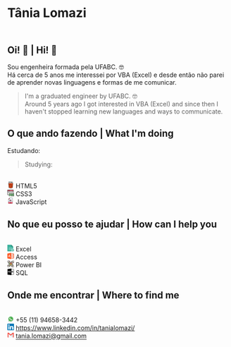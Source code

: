 # Tânia Lomazi
## <br> Oi! 🙋 | Hi! 🙋
Sou engenheira formada pela UFABC. 🤓<br>Há cerca de 5 anos me interessei por VBA (Excel) e desde então não parei de aprender novas linguagens e formas de me comunicar. 
> I'm a graduated engineer by UFABC. 🤓 <br> Around 5 years ago I got interested in VBA (Excel) and since then I haven't stopped learning new languages and ways to communicate.

## O que ando fazendo | What I'm doing
Estudando:
>Studying:

<br><img src = "https://github.com/tanialomazi/tanialomazi/blob/a5aef4e4b5e7342d2e8182b86f48ed7259ab9989/Icons/html-5.svg" width = 3% height = 3%> HTML5
<br><img src = "https://github.com/tanialomazi/tanialomazi/blob/a5aef4e4b5e7342d2e8182b86f48ed7259ab9989/Icons/css-file.svg" width = 3% height = 3%> CSS3
<br><img src = "https://github.com/tanialomazi/tanialomazi/blob/master/Icons/javascript.png" width = 3% height = 3%> JavaScript

## No que eu posso te ajudar | How can I help you
<br><img src = "https://github.com/tanialomazi/tanialomazi/blob/master/Icons/excel.svg" width = 3% height = 3%> Excel
<br><img src = "https://github.com/tanialomazi/tanialomazi/blob/master/Icons/microsoft-access.svg" width = 3% height = 3%> Access
<br><img src = "https://github.com/tanialomazi/tanialomazi/blob/master/Icons/data-scientist.svg" width = 3% height = 3%> Power BI
<br><img src = "https://github.com/tanialomazi/tanialomazi/blob/master/Icons/sql-file-format-symbol.svg" width = 3% height = 3%> SQL

## Onde me encontrar | Where to find me
<br><img src = "https://github.com/tanialomazi/tanialomazi/blob/master/Icons/Whatsapp_37229.png" width = 3% height = 3%> +55 (11) 94658-3442
<br><img src = "https://github.com/tanialomazi/tanialomazi/blob/master/Icons/linkedin.svg" width = 3% height = 3%> <https://www.linkedin.com/in/tanialomazi/>
<br><img src = "https://github.com/tanialomazi/tanialomazi/blob/master/Icons/4202011emailgmaillogomailsocialsocialmedia-115677_115624.svg" width = 3% height = 3%> tania.lomazi@gmail.com
